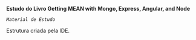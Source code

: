 **Estudo do Livro Getting MEAN with Mongo, Express, Angular, and Node**

_`Material de Estudo`_

Estrutura criada pela IDE.
